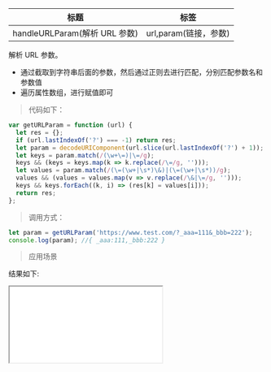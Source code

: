 | 标题                          | 标签                  |
| ----------------------------- | --------------------- |
| handleURLParam(解析 URL 参数) | url,param(链接，参数) |

解析 URL 参数。

- 通过截取到字符串后面的参数，然后通过正则去进行匹配，分别匹配参数名和参数值
- 遍历属性数组，进行赋值即可

> 代码如下：

```js
var getURLParam = function (url) {
  let res = {};
  if (url.lastIndexOf('?') === -1) return res;
  let param = decodeURIComponent(url.slice(url.lastIndexOf('?') + 1));
  let keys = param.match(/(\w+\=)|\=/g);
  keys && (keys = keys.map(k => k.replace(/\=/g, '')));
  let values = param.match(/(\=(\w+|\s*)\&)|(\=(\w+|\s*))/g);
  values && (values = values.map(v => v.replace(/\&|\=/g, '')));
  keys && keys.forEach((k, i) => (res[k] = values[i]));
  return res;
};
```

> 调用方式：

```js
let param = getURLParam('https://www.test.com/?_aaa=111&_bbb=222');
console.log(param); //{ _aaa:111,_bbb:222 }
```

> 应用场景

<div class="code-editor" data-url="codes/javascript/html/getURLParam.html" data-language="html"></div>

结果如下:

<iframe src="codes/javascript/html/getURLParam.html"></iframe>
